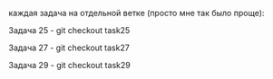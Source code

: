 каждая задача на отдельной ветке (просто мне так было проще):

Задача 25 - git checkout task25

Задача 27 - git checkout task27

Задача 29 - git checkout task29



